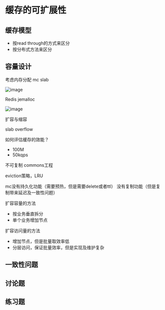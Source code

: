 # 缓存的可扩展性

## 缓存模型
* 按read through的方式来区分
* 按分布式方法来区分

## 容量设计
考虑内存分配
mc slab

![image](http://docs.oracle.com/cd/E17952_01/refman-5.6-en/images/memcached-memalloc.png)

Redis jemalloc

![image](https://fbcdn-sphotos-h-a.akamaihd.net/hphotos-ak-xap1/t1.0-9/167209_490348547199_7377432_n.jpg)

扩容与缩容

slab overflow

如何评估缓存的效能？

* 100M
* 50kqps

不可复制
commons工程

eviction策略，LRU

mc没有持久化功能（需要预热，但是需要delete或者ttl）
没有复制功能（但是复制带来延迟及一致性问题）

扩容容量的方法

* 按业务垂直拆分
* 单个业务增加节点

扩容访问量的方法

* 增加节点，但是批量取效率低
* 分层访问，保证批量效率，但是实现及维护复杂


## 一致性问题

## 讨论题


## 练习题